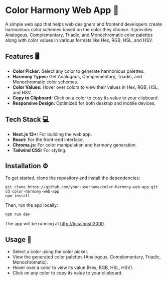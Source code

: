 <h1>Color Harmony Web App 🎨</h1>
<p>A simple web app that helps web designers and frontend developers create harmonious color schemes based on the color they choose. It provides Analogous, Complementary, Triadic, and Monochromatic color palettes along with color values in various formats like Hex, RGB, HSL, and HSV.</p>

<h2>Features 🖥️</h2>
<ul>
  <li><strong>Color Picker:</strong> Select any color to generate harmonious palettes.</li>
  <li><strong>Harmony Types:</strong> Get Analogous, Complementary, Triadic, and Monochromatic color schemes.</li>
  <li><strong>Color Values:</strong> Hover over colors to view their values in Hex, RGB, HSL, and HSV.</li>
  <li><strong>Copy to Clipboard:</strong> Click on a color to copy its value to your clipboard.</li>
  <li><strong>Responsive Design:</strong> Optimized for both desktop and mobile devices.</li>
</ul>

<h2>Tech Stack 💻</h2>
<ul>
  <li><strong>Next.js 13+:</strong> For building the web app.</li>
  <li><strong>React:</strong> For the front-end interface.</li>
  <li><strong>Chroma.js:</strong> For color manipulation and harmony generation.</li>
  <li><strong>Tailwind CSS:</strong> For styling.</li>
</ul>

<h2>Installation ⚙️</h2>
<p>To get started, clone the repository and install the dependencies:</p>
<pre>
<code>git clone https://github.com/your-username/color-harmony-web-app.git</code>
<code>cd color-harmony-web-app</code>
<code>npm install</code>
</pre>
<p>Then, run the app locally:</p>
<pre>
<code>npm run dev</code>
</pre>
<p>The app will be running at <a href="http://localhost:3000" target="_blank">http://localhost:3000</a>.</p>

<h2>Usage 🌈</h2>
<ul>
  <li>Select a color using the color picker.</li>
  <li>View the generated color palettes (Analogous, Complementary, Triadic, Monochromatic).</li>
  <li>Hover over a color to view its value (Hex, RGB, HSL, HSV).</li>
  <li>Click on any color to copy its value to your clipboard.</li>
</ul>

